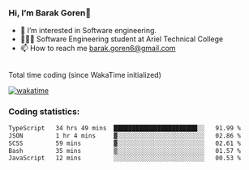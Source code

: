 ###  Hi, I’m Barak Goren👋
- 👀 I’m interested in Software engineering.
- 👨🏼‍🎓 Software Engineering student at Ariel Technical College
- 📫 How to reach me barak.goren6@gmail.com
##
Total time coding (since WakaTime initialized)

[![wakatime](https://wakatime.com/badge/user/5cc5ec80-a806-4ca2-a704-db29274e48cd.svg)](https://wakatime.com/@5cc5ec80-a806-4ca2-a704-db29274e48cd)

   
### Coding statistics:

<!--START_SECTION:waka-->

```txt
TypeScript   34 hrs 49 mins  ███████████████████████░░   91.99 %
JSON         1 hr 4 mins     ▓░░░░░░░░░░░░░░░░░░░░░░░░   02.86 %
SCSS         59 mins         ▓░░░░░░░░░░░░░░░░░░░░░░░░   02.61 %
Bash         35 mins         ▒░░░░░░░░░░░░░░░░░░░░░░░░   01.57 %
JavaScript   12 mins         ░░░░░░░░░░░░░░░░░░░░░░░░░   00.53 %
```

<!--END_SECTION:waka-->

<!---
barakgoren/barakgoren is a ✨ special ✨ repository because its `README.md` (this file) appears on your GitHub profile.
You can click the Preview link to take a look at your changes.
--->
